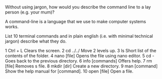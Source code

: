 Without using jargon, how would you describe the command line to a lay person (e.g. your mum)?

A command-line is a language that we use to make computer systems works.

List 10 terminal commands and in plain english (i.e. with minimal technical jargon) describe what they do.

1 Ctrl + L        Clears the screen.
2 cd ../../       Move 2 levels up.
3 ls              Short list of the contents of the folder.
4 nano [file]     Opens the file using nano editor.
5 cd -            Goes back to the previous directory.
6 info [commands] Offers help.
7 rm [file]       Removes s file.
8 mkdir [dir]     Create a new directory.
9 man [command]   Show the help manual for [command].
10 open [file]    Open a file.
